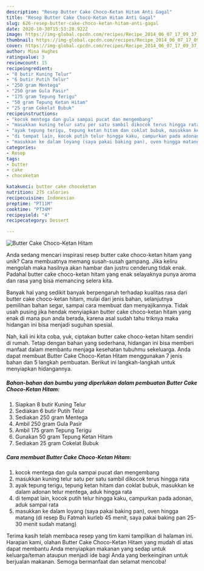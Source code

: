 ```yaml
---
description: "Resep Butter Cake Choco-Ketan Hitam Anti Gagal"
title: "Resep Butter Cake Choco-Ketan Hitam Anti Gagal"
slug: 626-resep-butter-cake-choco-ketan-hitam-anti-gagal
date: 2020-10-30T15:53:28.922Z
image: https://img-global.cpcdn.com/recipes/Recipe_2014_06_07_17_09_37_335_7e8546_original_20131104_023910/751x532cq70/butter-cake-choco-ketan-hitam-foto-resep-utama.jpg
thumbnail: https://img-global.cpcdn.com/recipes/Recipe_2014_06_07_17_09_37_335_7e8546_original_20131104_023910/751x532cq70/butter-cake-choco-ketan-hitam-foto-resep-utama.jpg
cover: https://img-global.cpcdn.com/recipes/Recipe_2014_06_07_17_09_37_335_7e8546_original_20131104_023910/751x532cq70/butter-cake-choco-ketan-hitam-foto-resep-utama.jpg
author: Mina Hughes
ratingvalue: 3
reviewcount: 15
recipeingredient:
- "8 butir Kuning Telur"
- "6 butir Putih Telur"
- "250 gram Mentega"
- "250 gram Gula Pasir"
- "175 gram Tepung Terigu"
- "50 gram Tepung Ketan Hitam"
- "25 gram Cokelat Bubuk"
recipeinstructions:
- "kocok mentega dan gula sampai pucat dan mengembang"
- "masukkan kuning telur satu per satu sambil dikocok terus hingga rata"
- "ayak tepung terigu, tepung ketan hitam dan coklat bubuk, masukkan ke dalam adonan telur mentega, aduk hingga rata"
- "di tempat lain, kocok putih telur hingga kaku, campurkan pada adonan, aduk sampai rata"
- "masukkan ke dalam loyang (saya pakai baking pan), oven hingga matang (di resep Bu Fatmah kurleb 45 menit, saya pakai baking pan 25-30 menit sudah matang)"
categories:
- Resep
tags:
- butter
- cake
- chocoketan

katakunci: butter cake chocoketan 
nutrition: 275 calories
recipecuisine: Indonesian
preptime: "PT11M"
cooktime: "PT34M"
recipeyield: "4"
recipecategory: Dessert

---
```



![Butter Cake Choco-Ketan Hitam](https://img-global.cpcdn.com/recipes/Recipe_2014_06_07_17_09_37_335_7e8546_original_20131104_023910/751x532cq70/butter-cake-choco-ketan-hitam-foto-resep-utama.jpg)

Anda sedang mencari inspirasi resep butter cake choco-ketan hitam yang unik? Cara membuatnya memang susah-susah gampang. Jika keliru mengolah maka hasilnya akan hambar dan justru cenderung tidak enak. Padahal butter cake choco-ketan hitam yang enak selayaknya punya aroma dan rasa yang bisa memancing selera kita.

Banyak hal yang sedikit banyak berpengaruh terhadap kualitas rasa dari butter cake choco-ketan hitam, mulai dari jenis bahan, selanjutnya pemilihan bahan segar, sampai cara membuat dan menyajikannya. Tidak usah pusing jika hendak menyiapkan butter cake choco-ketan hitam yang enak di mana pun anda berada, karena asal sudah tahu triknya maka hidangan ini bisa menjadi suguhan spesial.




Nah, kali ini kita coba, yuk, ciptakan butter cake choco-ketan hitam sendiri di rumah. Tetap dengan bahan yang sederhana, hidangan ini bisa memberi manfaat dalam membantu menjaga kesehatan tubuhmu sekeluarga. Anda dapat membuat Butter Cake Choco-Ketan Hitam menggunakan 7 jenis bahan dan 5 langkah pembuatan. Berikut ini langkah-langkah untuk menyiapkan hidangannya.

<!--inarticleads1-->

##### Bahan-bahan dan bumbu yang diperlukan dalam pembuatan Butter Cake Choco-Ketan Hitam:

1. Siapkan 8 butir Kuning Telur
1. Sediakan 6 butir Putih Telur
1. Sediakan 250 gram Mentega
1. Ambil 250 gram Gula Pasir
1. Ambil 175 gram Tepung Terigu
1. Gunakan 50 gram Tepung Ketan Hitam
1. Sediakan 25 gram Cokelat Bubuk




<!--inarticleads2-->

##### Cara membuat Butter Cake Choco-Ketan Hitam:

1. kocok mentega dan gula sampai pucat dan mengembang
1. masukkan kuning telur satu per satu sambil dikocok terus hingga rata
1. ayak tepung terigu, tepung ketan hitam dan coklat bubuk, masukkan ke dalam adonan telur mentega, aduk hingga rata
1. di tempat lain, kocok putih telur hingga kaku, campurkan pada adonan, aduk sampai rata
1. masukkan ke dalam loyang (saya pakai baking pan), oven hingga matang (di resep Bu Fatmah kurleb 45 menit, saya pakai baking pan 25-30 menit sudah matang)




Terima kasih telah membaca resep yang tim kami tampilkan di halaman ini. Harapan kami, olahan Butter Cake Choco-Ketan Hitam yang mudah di atas dapat membantu Anda menyiapkan makanan yang sedap untuk keluarga/teman ataupun menjadi ide bagi Anda yang berkeinginan untuk berjualan makanan. Semoga bermanfaat dan selamat mencoba!
